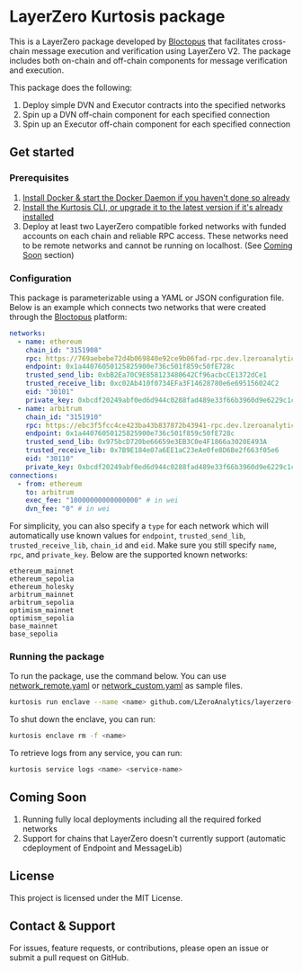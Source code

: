 # LayerZero Kurtosis package

This is a LayerZero package developed by [Bloctopus](https://www.bloctopus.io) that facilitates cross-chain message execution and verification using LayerZero V2. The package includes both on-chain and off-chain components for message verification and execution.

This package does the following:

1. Deploy simple DVN and Executor contracts into the specified networks
2. Spin up a DVN off-chain component for each specified connection
3. Spin up an Executor off-chain component for each specified connection

## Get started

### Prerequisites

1. [Install Docker & start the Docker Daemon if you haven't done so already][docker-installation]
2. [Install the Kurtosis CLI, or upgrade it to the latest version if it's already installed][kurtosis-cli-installation]
3. Deploy at least two LayerZero compatible forked networks with funded accounts on each chain and reliable RPC access. These networks need to be remote networks and cannot be running on localhost. (See [Coming Soon](#coming-soon) section)

### Configuration

This package is parameterizable using a YAML or JSON configuration file.
Below is an example which connects two networks that were created through the [Bloctopus](https://www.bloctopus.io) platform:


```yaml
networks:
  - name: ethereum
    chain_id: "3151908"
    rpc: https://769aebebe72d4b069840e92ce9b06fad-rpc.dev.lzeroanalytics.com
    endpoint: 0x1a44076050125825900e736c501f859c50fE728c
    trusted_send_lib: 0xbB2Ea70C9E858123480642Cf96acbcCE1372dCe1
    trusted_receive_lib: 0xc02Ab410f0734EFa3F14628780e6e695156024C2
    eid: "30101"
    private_key: 0xbcdf20249abf0ed6d944c0288fad489e33f66b3960d9e6229c1cd214ed3bbe31
  - name: arbitrum
    chain_id: "3151910"
    rpc: https://ebc3f5fcc4ce423ba43b837872b43941-rpc.dev.lzeroanalytics.com
    endpoint: 0x1a44076050125825900e736c501f859c50fE728c
    trusted_send_lib: 0x975bcD720be66659e3EB3C0e4F1866a3020E493A
    trusted_receive_lib: 0x7B9E184e07a6EE1aC23eAe0fe8D6Be2f663f05e6
    eid: "30110"
    private_key: 0xbcdf20249abf0ed6d944c0288fad489e33f66b3960d9e6229c1cd214ed3bbe31
connections:
  - from: ethereum
    to: arbitrum
    exec_fee: "10000000000000000" # in wei
    dvn_fee: "0" # in wei
```

For simplicity, you can also specify a `type` for each network which will automatically use known values for 
`endpoint`, `trusted_send_lib`, `trusted_receive_lib`, `chain_id` and `eid`.
Make sure you still specify `name`, `rpc`, and `private_key`. Below are the supported known networks:

```text
ethereum_mainnet
ethereum_sepolia
ethereum_holesky
arbitrum_mainnet
arbitrum_sepolia
optimism_mainnet
optimism_sepolia
base_mainnet
base_sepolia
```

### Running the package
To run the package, use the command below.
You can use [network_remote.yaml](network_remote.yaml) or [network_custom.yaml](network_custom.yaml) as sample files.
```bash
kurtosis run enclave --name <name> github.com/LZeroAnalytics/layerzero-package --args-file <config file>
```

To shut down the enclave, you can run:

```bash
kurtosis enclave rm -f <name>
```

To retrieve logs from any service, you can run:
```bash
kurtosis service logs <name> <service-name>
```

## Coming Soon
1. Running fully local deployments including all the required forked networks
2. Support for chains that LayerZero doesn't currently support (automatic cdeployment of Endpoint and MessageLib)

## License

This project is licensed under the MIT License.

## Contact & Support

For issues, feature requests, or contributions, please open an issue or submit a pull request on GitHub.

[docker-installation]: https://docs.docker.com/get-docker/
[kurtosis-cli-installation]: https://docs.kurtosis.com/install
[kurtosis-repo]: https://github.com/kurtosis-tech/kurtosis
[package-reference]: https://docs.kurtosis.com/advanced-concepts/packages